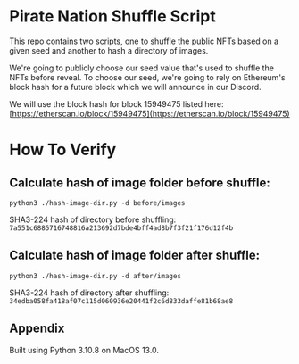 # Pirate Nation Shuffle Script

This repo contains two scripts, one to shuffle the public NFTs based on a given seed and another to hash a directory of images.

We're going to publicly choose our seed value that's used to shuffle the NFTs before reveal. To choose our seed, we're going to rely on Ethereum's block hash for a future block which we will announce in our Discord.

We will use the block hash for block 15949475 listed here: [https://etherscan.io/block/15949475](https://etherscan.io/block/15949475)

# How To Verify

## Calculate hash of image folder before shuffle:
```
python3 ./hash-image-dir.py -d before/images 
```
SHA3-224 hash of directory before shuffling: ```7a551c6885716748816a213692d7bde4bff4ad8b7f3f21f176d12f4b```


## Calculate hash of image folder after shuffle:
```
python3 ./hash-image-dir.py -d after/images 
```
SHA3-224 hash of directory after shuffling: ```34edba058fa418af07c115d060936e20441f2c6d833daffe81b68ae8```


## Appendix
Built using Python 3.10.8 on MacOS 13.0.


